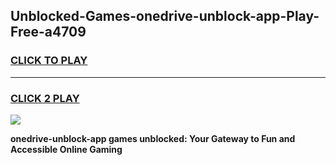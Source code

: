 
## Unblocked-Games-onedrive-unblock-app-Play-Free-a4709
<h3>
<a href="https://premium76.site?title=onedrive-unblock-app&ref=12A">CLICK TO PLAY</a></h3>
<hr>

<h3>
<a href="https://premium76.site?title=onedrive-unblock-app&ref=12A">CLICK 2 PLAY</a>
  
</h3>

<a href="https://premium76.site?title=onedrive-unblock-app&ref=12A"><img src="https://clearcache.store/games.png"></a>


**onedrive-unblock-app games unblocked: Your Gateway to Fun and Accessible Online Gaming**
